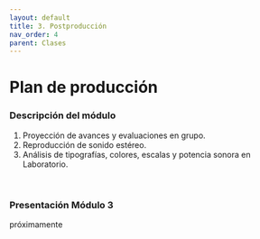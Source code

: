 ```yaml
---
layout: default
title: 3. Postproducción
nav_order: 4
parent: Clases
---
```


# Plan de producción

### Descripción del módulo
1. Proyección de avances y evaluaciones en grupo.
2. Reproducción de sonido estéreo.
3. Análisis de tipografías, colores, escalas y potencia sonora en Laboratorio.

<br>

### Presentación Módulo 3

próximamente